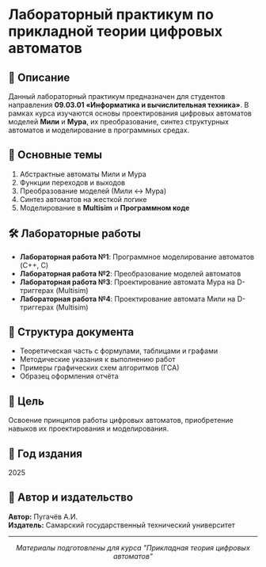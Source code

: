 # Лабораторный практикум по прикладной теории цифровых автоматов

## 📘 Описание
Данный лабораторный практикум предназначен для студентов направления **09.03.01 «Информатика и вычислительная техника»**. В рамках курса изучаются основы проектирования цифровых автоматов моделей **Мили** и **Мура**, их преобразование, синтез структурных автоматов и моделирование в программных средах.

## 🧠 Основные темы
1. Абстрактные автоматы Мили и Мура
2. Функции переходов и выходов
3. Преобразование моделей (Мили ↔ Мура)
4. Синтез автоматов на жесткой логике
5. Моделирование в **Multisim** и **Программном коде**

## 🛠️ Лабораторные работы
- **Лабораторная работа №1**: Программное моделирование автоматов (C++, C)
- **Лабораторная работа №2**: Преобразование моделей автоматов
- **Лабораторная работа №3**: Проектирование автомата Мура на D-триггерах (Multisim)
- **Лабораторная работа №4**: Проектирование автомата Мили на D-триггерах (Multisim)

## 📁 Структура документа
- Теоретическая часть с формулами, таблицами и графами
- Методические указания к выполнению работ
- Примеры графических схем алгоритмов (ГСА)
- Образец оформления отчёта

## 🎯 Цель
Освоение принципов работы цифровых автоматов, приобретение навыков их проектирования и моделирования.

## 📅 Год издания
2025

## 🏫 Автор и издательство
**Автор:** Пугачёв А.И.  
**Издатель:** Самарский государственный технический университет

---

<div align="center">

*Материалы подготовлены для курса "Прикладная теория цифровых автоматов"*

</div>
